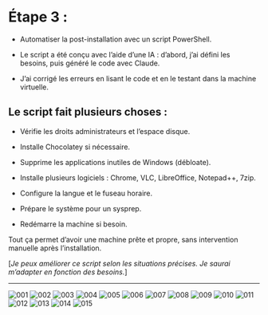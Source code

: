 # Étape 3 :

- Automatiser la post-installation avec un script PowerShell.
    
- Le script a été conçu avec l’aide d’une IA : d’abord, j’ai défini les besoins, puis généré le code avec Claude.
    
- J’ai corrigé les erreurs en lisant le code et en le testant dans la machine virtuelle.
    

## Le script fait plusieurs choses :

- Vérifie les droits administrateurs et l’espace disque.
    
- Installe Chocolatey si nécessaire.
    
- Supprime les applications inutiles de Windows (débloate).
    
- Installe plusieurs logiciels : Chrome, VLC, LibreOffice, Notepad++, 7zip.
    
- Configure la langue et le fuseau horaire.
    
- Prépare le système pour un sysprep.
    
- Redémarre la machine si besoin.
    

Tout ça permet d’avoir une machine prête et propre, sans intervention manuelle après l’installation. 

[*Je peux améliorer ce script selon les situations précises. Je saurai m’adapter en fonction des besoins.*]

---
![001](https://github.com/user-attachments/assets/125859c9-9abd-4f55-ba54-2ea04669c208)
![002](https://github.com/user-attachments/assets/7a6a820e-ffcb-40b5-bc45-5c0c3c1a0735)
![003](https://github.com/user-attachments/assets/54889bdd-36b7-4413-9f4e-c9a67d69db1c)
![004](https://github.com/user-attachments/assets/eb7e67d2-587c-4a13-9ea7-59f9feaa882d)
![005](https://github.com/user-attachments/assets/6fe89e10-123a-47a2-a26a-9327e9f4a50a)
![006](https://github.com/user-attachments/assets/5551fbe3-bd65-4b4c-92b1-30dd15527ebc)
![007](https://github.com/user-attachments/assets/7350a828-e774-484f-ae34-1664052ad2b1)
![008](https://github.com/user-attachments/assets/1fbfe0c0-064c-45ce-b356-ac5fb7edc478)
![009](https://github.com/user-attachments/assets/db3f970c-f6ce-4454-85c4-0a51cac2a2ef)
![010](https://github.com/user-attachments/assets/a3519023-c820-447f-bc9e-f62d3c63892d)
![011](https://github.com/user-attachments/assets/23d79dc9-20fb-4932-acc0-5b3a49521a79)
![012](https://github.com/user-attachments/assets/8694915f-989f-4210-bf1e-61e25f2f99e6)
![013](https://github.com/user-attachments/assets/0a4e3419-f111-4d0d-8eb6-8c89805a8dcd)
![014](https://github.com/user-attachments/assets/6c22e939-f850-4447-847c-135a40c93d7e)
![015](https://github.com/user-attachments/assets/127aab8e-497b-419d-8c78-84827276cd6d)
